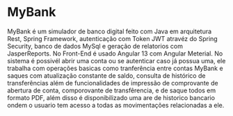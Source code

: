 # MyBank
MyBank é um simulador de banco digital feito com Java em arquitetura Rest, Spring Framework, autenticação com Token JWT atravéz do Spring Security, banco de dados MySql e geração de relatorios com JasperReports. No Front-End é usado Angular 13 com Angular Meterial. No sistema é possivél abrir uma conta ou se autenticar caso já possua uma, ele trabalha com operações basicas como tranferência entre contas MyBank e saques com atualização constante de saldo, consulta de histórico de transferências além de funcionalidades de impressão de comprovante de abertura de conta, comporovante de transfêrencia, e de saque todos em formato PDF, além disso é disponibilizado uma are de historico bancario ondem o usuario tem acesso a todas as movimentações relacionadas a ele.
